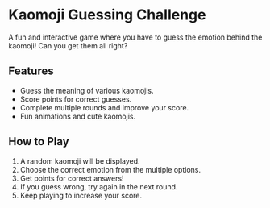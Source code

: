 # Kaomoji Guessing Challenge

A fun and interactive game where you have to guess the emotion behind the kaomoji! Can you get them all right?

## Features
- Guess the meaning of various kaomojis.
- Score points for correct guesses.
- Complete multiple rounds and improve your score.
- Fun animations and cute kaomojis.

## How to Play
1. A random kaomoji will be displayed.
2. Choose the correct emotion from the multiple options.
3. Get points for correct answers!
4. If you guess wrong, try again in the next round.
5. Keep playing to increase your score.